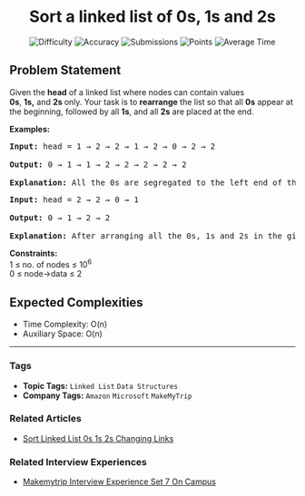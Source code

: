 <h1 align="center">Sort a linked list of 0s, 1s and 2s</h1>

<p align="center">
  <img alt="Difficulty" title="Difficulty" src="https://custom-icon-badges.demolab.com/badge/Difficulty: Medium-1F222E?style=for-the-badge&logoColor=white&logo=fire"/>
  <img alt="Accuracy" title="Accuracy" src="https://custom-icon-badges.demolab.com/badge/Accuracy: 60.75%25-1F222E?style=for-the-badge&logoColor=white&logo=target"/>
  <img alt="Submissions" title="Submissions" src="https://custom-icon-badges.demolab.com/badge/Submissions: 258K+-1F222E?style=for-the-badge&logoColor=white&logo=repo"/>
  <img alt="Points" title="Points" src="https://custom-icon-badges.demolab.com/badge/Points: 4-1F222E?style=for-the-badge&logoColor=white&logo=award"/>
  <img alt="Average Time" title="Average Time" src="https://custom-icon-badges.demolab.com/badge/Average%20Time: 30m-1F222E?style=for-the-badge&logoColor=white&logo=clock"/>
</p>

## Problem Statement

Given the <b>head</b> of a linked list where nodes can contain values <b>0s</b>, <b>1s,</b> and <b>2s </b>only. Your task is to <b>rearrange</b> the list so that all <b>0s</b> appear at the beginning, followed by all <b>1s</b>, and all <b>2s</b> are placed at the end.

<b>Examples:</b>

<pre><b>Input: </b>head =<b> </b>1 → 2 → 2 → 1 → 2 → 0 → 2 → 2<br><br><b>Output: </b>0 → 1 → 1 → 2 → 2 → 2 → 2 → 2<br><b>
Explanation: </b>All the 0s are segregated to the left end of the linked list, 2s to the right end of the list, and 1s in between.<br></pre>

<pre><b>Input: </b>head = 2 → 2 → 0 → 1<br><br><b>Output: </b>0 → 1 → 2 → 2<br><b>
Explanation: </b>After arranging all the 0s, 1s and 2s in the given format, the output will be 0 → 1 → 2 → 2.<br></pre>

<b>Constraints:</b><br>1 ≤ no. of nodes ≤ 10<sup>6</sup><br>0 ≤ node->data ≤ 2

## Expected Complexities
- Time Complexity: O(n)
- Auxiliary Space: O(n)

<hr>

### Tags
- **Topic Tags:** `Linked List` `Data Structures`
- **Company Tags:** `Amazon` `Microsoft` `MakeMyTrip`

### Related Articles
- [Sort Linked List 0s 1s 2s Changing Links](https://www.geeksforgeeks.org/sort-linked-list-0s-1s-2s-changing-links/)

### Related Interview Experiences
- [Makemytrip Interview Experience Set 7 On Campus](https://www.geeksforgeeks.org/makemytrip-interview-experience-set-7-on-campus/)
